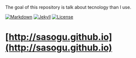 The goal of this repository is talk about tecnology than I use.

[![Markdown](https://img.shields.io/badge/markdon-build-brightgreen.svg)](http://joedicastro.com/pages/markdown.html)
[![Jekyll](https://img.shields.io/badge/jekyll-build-brightgreen.svg)](http://jekyllrb.com/)
[![License](https://img.shields.io/badge/license-MIT-red.svg)](https://opensource.org/licenses/MIT)

[http://sasogu.github.io](http://sasogu.github.io)
======
